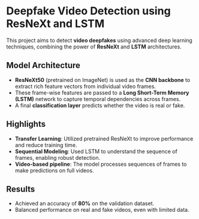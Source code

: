 # Deepfake Video Detection using ResNeXt and LSTM

This project aims to detect **video deepfakes** using advanced deep learning techniques, combining the power of **ResNeXt** and **LSTM** architectures.

## Model Architecture

- **ResNeXt50** (pretrained on ImageNet) is used as the **CNN backbone** to extract rich feature vectors from individual video frames.
- These frame-wise features are passed to a **Long Short-Term Memory (LSTM)** network to capture temporal dependencies across frames.
- A final **classification layer** predicts whether the video is real or fake.

##  Highlights

- **Transfer Learning**: Utilized pretrained ResNeXt to improve performance and reduce training time.
- **Sequential Modeling**: Used LSTM to understand the sequence of frames, enabling robust detection.
- **Video-based pipeline**: The model processes sequences of frames to make predictions on full videos.

##  Results

- Achieved an accuracy of **80%** on the validation dataset.
- Balanced performance on real and fake videos, even with limited data.



